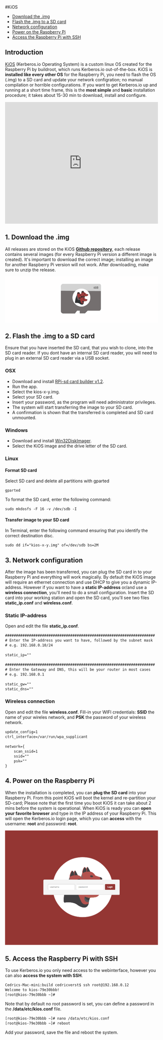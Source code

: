 #KiOS

* [Download the .img](#download)
* [Flash the .img to a SD card](#flash)
* [Network configuration](#network)
* [Power on the Raspberry Pi](#poweron)
* [Access the Raspberry Pi with SSH](#access)

## Introduction 

[KiOS](https://github.com/kerberos-io/kios) (Kerberos.io Operating System) is a custom linux OS created for the Raspberry Pi by buildroot, which runs Kerberos.io out-of-the-box. KiOS is **installed like every other OS** for the Raspberry Pi, you need to flash the OS (.img) to a SD card and update your network configration; no manual compilation or horrible configurations. If you want to get Kerberos.io up and running at a short time frame, this is the **most simple** and **basic** installation procedure; it takes about 15-30 min to download, install and configure.

<iframe src="https://player.vimeo.com/video/164054497?autoplay=0&color=943633" style="width:100%; height: 400px;" frameborder="0" webkitallowfullscreen mozallowfullscreen allowfullscreen></iframe>

<a name="download"></a>
## 1. Download the .img

All releases are stored on the KiOS [**Github repository**](https://github.com/kerberos-io/kios), each release contains several images (for every Raspberry Pi version a different image is created). It's important to download the correct image; installing an image for another Raspberry Pi version will not work. After downloading, make sure to unzip the release.

[![Download KiOS](2_kerberos-image.png)](https://github.com/kerberos-io/kios/releases)

<a name="flash"></a>
## 2. Flash the .img to a SD card

Ensure that you have inserted the SD card, that you wish to clone, into the SD card reader. If you dont have an internal SD card reader, you will need to plug in an external SD card reader via a USB socket.

### OSX

* Download and install [RPi-sd card builder v1.2](https://mega.co.nz/#!PZc2HTTQ!eD9dtFpoKnbZqP1hkvrv43_Pvc9xadMVxRP2K-M8n88).
* Run the app.
* Select the kios-x-y.img.
* Select your SD card.
* Insert your password, as the program will need administrator privileges.
* The system will start transferring the image to your SD card.
* A confirmation is shown that the transferred is completed and SD card unmounted.

### Windows

* Download and install [Win32DiskImager](http://sourceforge.net/projects/win32diskimager/files/latest/download).
* Select the KiOS image and the drive letter of the SD card.

### Linux

#### Format SD card

Select SD card and delete all partitions with gparted

	gparted

To format the SD card, enter the following command:

	sudo mkdosfs -F 16 -v /dev/sdb -I

#### Transfer image to your SD card

In Terminal, enter the following command ensuring that you identify the correct destination disc.

	sudo dd if="kios-x-y.img" of=/dev/sdb bs=2M

<a name="network"></a>
## 3. Network configuration

After the image has been transferred, you can plug the SD card in to your Raspberry Pi and everything will work magically. By default the KiOS image will require an ethernet connection and use DHCP to give you a dynamic IP-address. However if you want to have a **static IP-address** or/and use a **wireless connection**, you'll need to do a small configuration. Insert the SD card into your working station and open the SD card, you'll see two files **static_ip.conf** and **wireless.conf**.

### Static IP-address

Open and edit the file **static_ip.conf**.

	#####################################################################
	# Enter the IP-address you want to have, followed by the subnet mask
	# e.g. 192.168.0.10/24

	static_ip=""

	#####################################################################
	# Enter the Gateway and DNS, this will be your router in most cases
	# e.g. 192.168.0.1

	static_gw=""
	static_dns=""
    
### Wireless connection

Open and edit the file **wireless.conf**. Fill-in your WIFI credentials: **SSID** the name of your wireles network, and **PSK** the password of your wireless network.

	update_config=1
	ctrl_interface=/var/run/wpa_supplicant

	network={
    	scan_ssid=1
    	ssid=""
    	psk=""
    }

<a name="poweron"></a>
## 4. Power on the Raspberry Pi

When the installation is completed, you can **plug the SD card** into your Raspberry Pi. From this point KiOS will boot the kernel and re-partition your SD-card; Please note that the first time you boot KiOS it can take about 2 mins before the system is operational. When KiOS is ready you can **open your favorite browser** and type in the IP address of your Raspberry Pi. This will open the Kerberos.io login page, which you can **access** with the username: **root** and password: **root**.

![Login page kerberos.io webinterface](1_how-to-access.png)

<a name="access"></a>
## 5. Access the Raspberry Pi with SSH

To use Kerberos.io you only need access to the webinterface, however you can also **access the system with SSH**.

    Cedrics-Mac-mini:build cedricverst$ ssh root@192.168.0.12
    Welcome to kios-79e30bbb!
    [root@kios-79e30bbb ~]# 

Note that by default no root password is set, you can define a password in the **/data/etc/kios.conf** file.

    [root@kios-79e30bbb ~]# nano /data/etc/kios.conf
    [root@kios-79e30bbb ~]# reboot
    
Add your password, save the file and reboot the system. 
